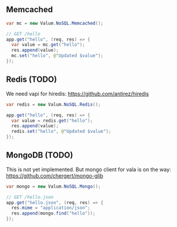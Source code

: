 Memcached
---------

```java
var mc = new Valum.NoSQL.Memcached();

// GET /hello
app.get("hello", (req, res) => {
  var value = mc.get("hello");
  res.append(value);
  mc.set("hello", @"Updated $value");
});
```

Redis (TODO)
------------

We need vapi for hiredis: https://github.com/antirez/hiredis

```java
var redis = new Valum.NoSQL.Redis();

app.get("hello", (req, res) => {
  var value = redis.get("hello");
  res.append(value);
  redis.set("hello", @"Updated $value");
});
```

MongoDB (TODO)
--------------

This is not yet implemented. But mongo client for
vala is on the way: https://github.com/chergert/mongo-glib

```java
var mongo = new Valum.NoSQL.Mongo();

// GET /hello.json
app.get("hello.json", (req, res) => {
  res.mime = "application/json";
  res.append(mongo.find("hello"));
});
```
